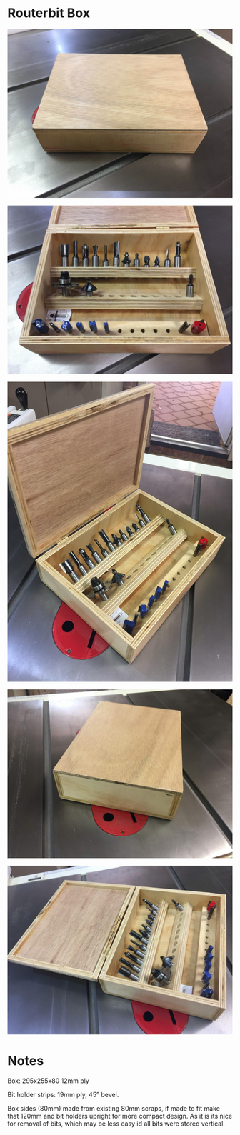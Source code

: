 # Routerbit Box

![Front](pics/front.jpg) 

![Front Open](pics/front-open.jpg)

![Open](pics/open.jpg)

![Side](pics/side.jpg) 

![Side Open](pics/side-open.jpg)

# Notes

Box: 295x255x80 12mm ply

Bit holder strips: 19mm ply, 45° bevel.

Box sides (80mm) made from existing 80mm scraps, if made to fit make that 120mm
and bit holders upright for more compact design. As it is its nice for removal
of bits, which may be less easy id all bits were stored vertical.
